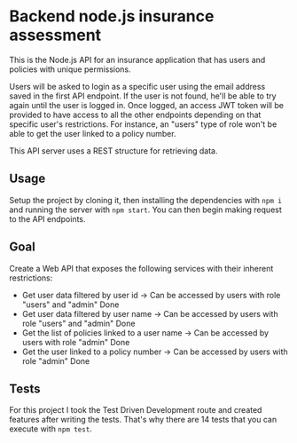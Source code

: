# Backend node.js insurance assessment
This is the Node.js API for an insurance application that has users and policies with unique permissions.

Users will be asked to login as a specific user using the email address saved in the first API endpoint. If the user is not found, he'll be able to try again until the user is logged in. Once logged, an access JWT token will be provided to have access to all the other endpoints depending on that specific user's restrictions. For instance, an "users" type of role won't be able to get the user linked to a policy number.

This API server uses a REST structure for retrieving data.

## Usage
Setup the project by cloning it, then installing the dependencies with `npm i` and running the server with `npm start`. You can then begin making request to the API endpoints.

## Goal
Create a Web API that exposes the following services with their inherent restrictions:
- Get user data filtered by user id -> Can be accessed by users with role "users" and "admin" Done
- Get user data filtered by user name -> Can be accessed by users with role "users" and "admin" Done
- Get the list of policies linked to a user name -> Can be accessed by users with role "admin" Done
- Get the user linked to a policy number -> Can be accessed by users with role "admin" Done

## Tests
For this project I took the Test Driven Development route and created features after writing the tests. That's why there are 14 tests that you can execute with `npm test`.
